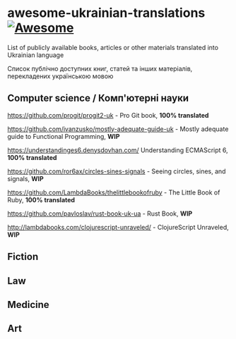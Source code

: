 # awesome-ukrainian-translations [![Awesome](https://cdn.rawgit.com/sindresorhus/awesome/d7305f38d29fed78fa85652e3a63e154dd8e8829/media/badge.svg)](https://github.com/sindresorhus/awesome)

List of publicly available books, articles or other materials translated into Ukrainian language

Список публічно доступних книг, статей та інших матеріалів, перекладених українською мовою

## Computer science / Комп'ютерні науки


https://github.com/progit/progit2-uk - Pro Git book, __100% translated__

https://github.com/ivanzusko/mostly-adequate-guide-uk - Mostly adequate guide to Functional Programming, __WIP__

https://understandinges6.denysdovhan.com/ Understanding ECMAScript 6, __100% translated__

https://github.com/ror6ax/circles-sines-signals - Seeing circles, sines, and signals, __WIP__

https://github.com/LambdaBooks/thelittlebookofruby - The Little Book of Ruby, __100% translated__

https://github.com/pavloslav/rust-book-uk-ua - Rust Book, __WIP__

http://lambdabooks.com/clojurescript-unraveled/ - ClojureScript Unraveled, __WIP__

## Fiction
## Law
## Medicine
## Art
